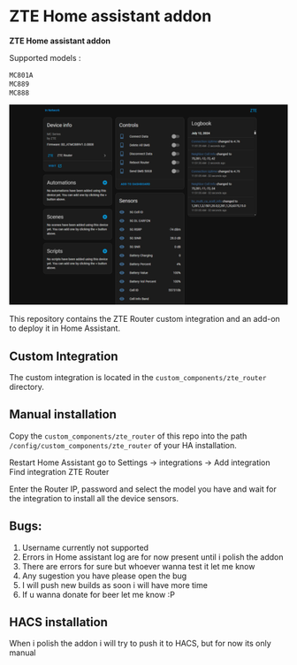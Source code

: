 # ZTE Home assistant addon
**ZTE Home assistant addon**

Supported models : 

```
MC801A
MC889
MC888
```
![enter image description here](https://raw.githubusercontent.com/Kajkac/ZTE-MC-Home-assistant-repo/main/zte.png)

This repository contains the ZTE Router custom integration and an add-on to deploy it in Home Assistant.

## Custom Integration

The custom integration is located in the `custom_components/zte_router` directory.

## Manual installation

Copy the `custom_components/zte_router` of this repo into the path `/config/custom_components/zte_router` of your HA installation.

Restart Home Assistant go to Settings -> integrations -> Add integration 
Find integration ZTE Router 

Enter the Router IP, password and select the model you have and wait for the integration to install all the device sensors.

## Bugs: 

1. Username currently not supported
2. Errors in Home assistant log are for now present until i polish the addon 
2. There are errors for sure but whoever wanna test it let me know
4. Any sugestion you have please open the bug 
5. I will push new builds as soon i will have more time
6. If u wanna donate for beer let me know :P 

## HACS installation

When i polish the addon i will try to push it to HACS, but for now its only manual
